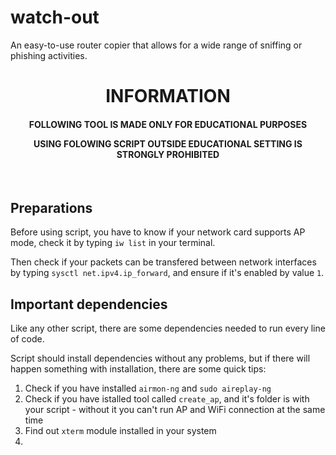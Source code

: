 # watch-out
An easy-to-use router copier that allows for a wide range of sniffing or phishing activities.

# <center> INFORMATION </center> 
<h4><b><center> FOLLOWING TOOL IS MADE ONLY FOR EDUCATIONAL PURPOSES

USING FOLOWING SCRIPT OUTSIDE EDUCATIONAL SETTING IS STRONGLY PROHIBITED</center></b></h3>

</br>

## Preparations
Before using script, you have to know if your network card supports AP mode, check it by typing `iw list` in your terminal.

Then check if your packets can be transfered between network interfaces by typing `sysctl net.ipv4.ip_forward`, and ensure if it's enabled by value `1`.



## Important dependencies
Like any other script, there are some dependencies needed to run every line of code.

Script should install dependencies without any problems, but if there will happen something with installation, there are some quick tips:
1. Check if you have installed `airmon-ng` and `sudo aireplay-ng`
2. Check if you have istalled tool called `create_ap`, and it's folder is with your script - without it you can't run AP and WiFi connection at the same time
3. Find out `xterm` module installed in your system
4. 
